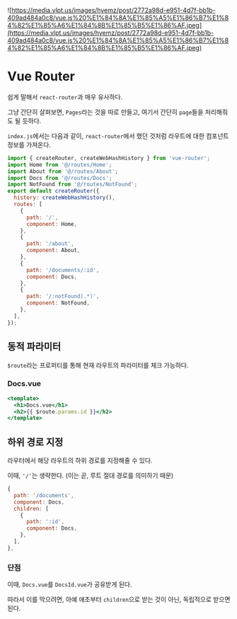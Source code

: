 ![https://media.vlpt.us/images/hyemz/post/2772a98d-e951-4d7f-bb1b-409ad484a0c8/vue.js%20%E1%84%8A%E1%85%A5%E1%86%B7%E1%84%82%E1%85%A6%E1%84%8B%E1%85%B5%E1%86%AF.jpeg](https://media.vlpt.us/images/hyemz/post/2772a98d-e951-4d7f-bb1b-409ad484a0c8/vue.js%20%E1%84%8A%E1%85%A5%E1%86%B7%E1%84%82%E1%85%A6%E1%84%8B%E1%85%B5%E1%86%AF.jpeg)

# Vue Router

쉽게 말해서 `react-router`과 매우 유사하다.

그냥 간단히 살펴보면, `Pages`라는 것을 따로 만들고, 여기서 간단히 `page`들을 처리해줘도 될 듯하다.

`index.js`에서는 다음과 같이, `react-router`에서 했던 것처럼 라우트에 대한 컴포넌트 정보를 가져온다.

```jsx
import { createRouter, createWebHashHistory } from 'vue-router';
import Home from '@/routes/Home';
import About from '@/routes/About';
import Docs from '@/routes/Docs';
import NotFound from '@/routes/NotFound';
export default createRouter({
  history: createWebHashHistory(),
  routes: [
    {
      path: '/',
      component: Home,
    },
    {
      path: '/about',
      component: About,
    },
    {
      path: '/documents/:id',
      component: Docs,
    },
    {
      path: '/:notFound(.*)',
      component: NotFound,
    },
  ],
});
```

## 동적 파라미터

`$route`라는 프로퍼티를 통해 현재 라우트의 파라미터를 체크 가능하다.

### Docs.vue

```jsx
<template>
  <h1>Docs.vue</h1>
  <h2>{{ $route.params.id }}</h2>
</template>
```

## 하위 경로 지정

라우터에서 해당 라우트의 하위 경로를 지정해줄 수 있다.

이때, `'/'`는 생략한다. (이는 곧, 루트 절대 경로를 의미하기 때문)

```jsx
{
  path: '/documents',
  component: Docs,
  children: [
    {
      path: ':id',
      component: Docs,
    },
  ],
},
```

### 단점

이때, `Docs.vue`를 `DocsId.vue`가 공유받게 된다.

따라서 이를 막으려면, 아예 애초부터 `children`으로 받는 것이 아닌, 독립적으로 받으면 된다.